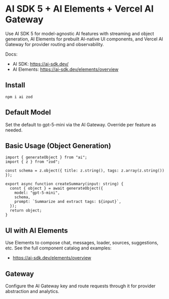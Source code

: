 # AI SDK 5 + AI Elements + Vercel AI Gateway

Use AI SDK 5 for model-agnostic AI features with streaming and object generation, AI Elements for prebuilt AI-native UI components, and Vercel AI Gateway for provider routing and observability.

Docs:
- AI SDK: https://ai-sdk.dev/
- AI Elements: https://ai-sdk.dev/elements/overview

## Install

```
npm i ai zod
```

## Default Model

Set the default to gpt-5-mini via the AI Gateway. Override per feature as needed.

## Basic Usage (Object Generation)

```
import { generateObject } from "ai";
import { z } from "zod";

const schema = z.object({ title: z.string(), tags: z.array(z.string()) });

export async function createSummary(input: string) {
  const { object } = await generateObject({
    model: "gpt-5-mini",
    schema,
    prompt: `Summarize and extract tags: ${input}`,
  });
  return object;
}
```

## UI with AI Elements

Use Elements to compose chat, messages, loader, sources, suggestions, etc. See the full component catalog and examples:
- https://ai-sdk.dev/elements/overview

## Gateway

Configure the AI Gateway key and route requests through it for provider abstraction and analytics.
